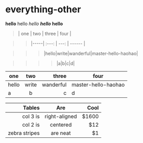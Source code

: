 # everything-other

**hello** hello
*hello*
***hello***
****hello****


>| one | two |  three  | four              |

>>|-----| :---: |  ---: |  ------  |

>>>|hello|write|wanderful|master-hello-haohao|

>>>>|a|b|c|d|


| one | two |  three  | four              |
|-----| :---: |  ---: |  ------  |
|hello|write|wanderful|master-hello-haohao|
|a|b|c|d|


| Tables        | Are           | Cool  |
| -------------:|:-------------:| -----:|
| col 3 is      | right-aligned | $1600 |
| col 2 is      | centered      |   $12 |
| zebra stripes | are neat      |    $1 |
